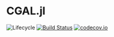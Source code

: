 # CGAL.jl

![Lifecycle](https://img.shields.io/badge/lifecycle-experimental-orange.svg)<!--
![Lifecycle](https://img.shields.io/badge/lifecycle-maturing-blue.svg)
![Lifecycle](https://img.shields.io/badge/lifecycle-stable-green.svg)
![Lifecycle](https://img.shields.io/badge/lifecycle-retired-orange.svg)
![Lifecycle](https://img.shields.io/badge/lifecycle-archived-red.svg)
![Lifecycle](https://img.shields.io/badge/lifecycle-dormant-blue.svg) -->
[![Build Status](https://travis-ci.com/goretkin/CGAL.jl.svg?branch=master)](https://travis-ci.com/goretkin/CGAL.jl)
[![codecov.io](http://codecov.io/github/goretkin/CGAL.jl/coverage.svg?branch=master)](http://codecov.io/github/goretkin/CGAL.jl?branch=master)
